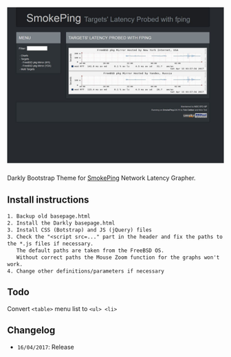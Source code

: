 # ![Darkly Theme SmokePing](darkly-smokeping.jpg)


Darkly Bootstrap Theme for [SmokePing](http://oss.oetiker.ch/smokeping/) Network Latency Grapher.


## Install instructions

```
1. Backup old basepage.html
2. Install the Darkly basepage.html
3. Install CSS (Botstrap) and JS (jQuery) files
3. Check the "<script src=..." part in the header and fix the paths to the *.js files if necessary.
   The default paths are taken from the FreeBSD OS.
   Without correct paths the Mouse Zoom function for the graphs won't work.
4. Change other definitions/parameters if necessary
```

## Todo

Convert ```<table>``` menu list to ```<ul> <li>```

## Changelog

- `16/04/2017`: Release
